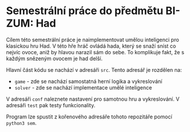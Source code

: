 # Semestrální práce do předmětu BI-ZUM: Had

Cílem této semestrální práce je naimplementovat umělou inteligenci pro klasickou hru Had. V této hře hráč ovládá hada, který se snaží sníst co nejvíc ovoce, aniž by hlavou narazil sám do sebe. To komplikuje fakt, že s každým snězeným ovocem je had delší.

Hlavní část kódu se nachází v adresáři `src`. Tento adresář je rozdělen na:

- `game` - zde se nachází samostatná herní logika a vykreslování
- `solver` - zde se nachází implementace umělé inteligence

V adresáři `conf` naleznete nastavení pro samotnou hru a vykreslování. V adresáři `test` pak testy funkcionality.

Program lze spustit z kořenového adresáře tohoto repozitáře pomocí `python3 sem`.

